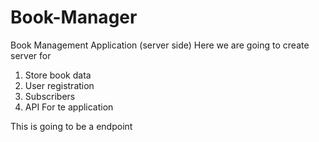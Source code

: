 # Book-Manager

Book Management Application (server side)
Here we are going to create server for

1. Store book data
2. User registration
3. Subscribers
4. API For te application

This is going to be a endpoint